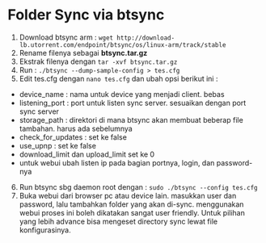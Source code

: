 # Folder Sync via btsync
1. Download btsync arm : `wget http://download-lb.utorrent.com/endpoint/btsync/os/linux-arm/track/stable`
2. Rename filenya sebagai **btsync.tar.gz**
3. Ekstrak filenya dengan `tar -xvf btsync.tar.gz`
4. Run : `./btsync --dump-sample-config > tes.cfg`
5. Edit tes.cfg dengan `nano tes.cfg` dan ubah opsi berikut ini :
 - device_name	: nama untuk device yang menjadi client. bebas
 - listening_port	: port untuk listen sync server. sesuaikan dengan port sync server
 - storage_path	: direktori di mana btsync akan membuat beberap file tambahan. harus ada sebelumnya
 - check_for_updates	: set ke false
 - use_upnp	: set ke false
 - download_limit dan upload_limit set ke 0
 - untuk webui ubah listen ip pada bagian portnya, login, dan password-nya
6. Run btsync sbg daemon root dengan : `sudo ./btsync --config tes.cfg`
7. Buka webui dari browser pc atau device lain. masukkan user dan password, lalu tambahkan folder yang akan di-sync. menggunakan webui proses ini boleh dikatakan sangat user friendly. Untuk pilihan yang lebih advance bisa mengeset directory sync lewat file konfigurasinya.
